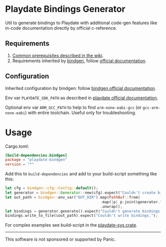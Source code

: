 # Playdate Bindings Generator

Util to generate bindings to Playdate with additional code-gen features like in-code documentation directly by official c-reference.


## Requirements

1. [Common prerequisites described in the wiki](https://github.com/boozook/playdate/wiki#prerequisites).
1. Requirements inherited by [bindgen][bindgen-crate], follow [official documentation][bindgen-requirements].

[bindgen-requirements]: https://rust-lang.github.io/rust-bindgen/requirements.html#clang



## Configuration

Inherited configuration by bindgen: follow [bindgen official documentation][bindgen-env-var].

Env var `PLAYDATE_SDK_PATH` as described in [playdate official documentation][sdk-env-var].

Optional env var `ARM_GCC_PATH` to help to find `arm-none-eabi-gcc` (or `gcc-arm-none-eabi`) with entire toolchain. Useful only for troubleshooting.



[bindgen-crate]: https://crates.io/crates/bindgen
[bindgen-env-var]: https://github.com/rust-lang/rust-bindgen/tree/main#environment-variables
[sdk-env-var]: https://sdk.play.date/Inside%20Playdate%20with%20C.html#_set_playdate_sdk_path_environment_variable



# Usage

Cargo.toml:
```toml
[build-dependencies.bindgen]
package = "playdate-bindgen"
version = "*"
```

Add this to `build-dependencies` and add to your build-script something like this:

```rust
let cfg = bindgen::cfg::Config::default();
let generator = bindgen::Generator::new(cfg).expect("Couldn't create bindings generator.");
let out_path = bindgen::env_var("OUT_DIR").map(PathBuf::from)
	                                       .map(|p| p.join(&generator.filename.to_string()))
	                                       .unwrap();
let bindings = generator.generate().expect("Couldn't generate bindings.");
bindings.write_to_file(&out_path).expect("Couldn't write bindings.");
```

For complex examples see build-script in the [playdate-sys crate][playdate-sys-crate].



[playdate-sys-crate]: https://crates.io/crates/playdate-sys





- - -

This software is not sponsored or supported by Panic.
